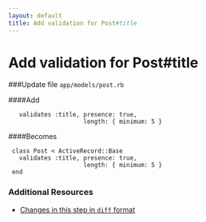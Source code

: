 ```yaml
---
layout: default
title: Add validation for Post#title
---
```


<h1 id="main">Add validation for Post#title</h1>

###Update file `app/models/post.rb`

####Add
```
   validates :title, presence: true,
                     length: { minimum: 5 }
```


####Becomes
```
 class Post < ActiveRecord::Base
   validates :title, presence: true,
                     length: { minimum: 5 }
 end

```



### Additional Resources

* [Changes in this step in `diff` format](https://github.com/software-academy/rails_getting_started_bdd/commit/04c16ce742179e2a64a0af07fcb8ef99892bd882)


